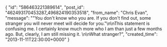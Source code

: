  {
   "id": "586463221389614",
   "post_id": "462493170453287_496824190353518",
   "from_name": "Chris Evan",
   "message": "\"You don't know who you are. If you don't find out, some stranger you will never meet will decide for you.\"\n\nThis statement is confusing me.  I certainly know much more who I am than just a few months ago.  But, clearly, I am still missing it.  \n\nWhat stranger?",
   "created_time": "2013-11-11T22:30:00+0000"
 }
